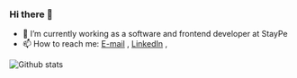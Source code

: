 ### Hi there 👋

- 🔭 I’m currently working as a software and frontend developer at StayPe
- 📫 How to reach me: 
	[E-mail](mailto://satwiksamyaan@gmail.com) , [LinkedIn](https://www.linkedin.com/in/satwik-samyaan-5222651a6//) , 


![Github stats](https://github-readme-stats.vercel.app/api?username=samyaan&&show_icons=true&title_color=ffffff&icon_color=bb2acf&text_color=daf7dc&bg_color=151515&count_private=true)

<!--
- 👯 I’m looking to collaborate on ...
- 🤔 I’m looking for help with ...
- 💬 Ask me about ...
- ⚡ Fun fact: ...
-->
